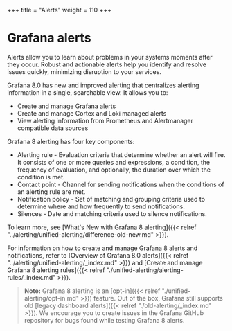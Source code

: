 +++
title = "Alerts"
weight = 110
+++

# Grafana alerts

Alerts allow you to learn about problems in your systems moments after they occur. Robust and actionable alerts help you identify and resolve issues quickly, minimizing disruption to your services.

Grafana 8.0 has new and improved alerting that centralizes alerting information in a single, searchable view. It allows you to:

- Create and manage Grafana alerts
- Create and manage Cortex and Loki managed alerts
- View alerting information from Prometheus and Alertmanager compatible data sources

Grafana 8 alerting has four key components:

- Alerting rule - Evaluation criteria that determine whether an alert will fire. It consists of one or more queries and expressions, a condition, the frequency of evaluation, and optionally, the duration over which the condition is met.
- Contact point - Channel for sending notifications when the conditions of an alerting rule are met.
- Notification policy - Set of matching and grouping criteria used to determine where and how frequently to send notifications.
- Silences - Date and matching criteria used to silence notifications.

To learn more, see [What's New with Grafana 8 alerting]({{< relref "../alerting/unified-alerting/difference-old-new.md" >}}).

For information on how to create and manage Grafana 8 alerts and notifications, refer to [Overview of Grafana 8.0 alerts]({{< relref "../alerting/unified-alerting/_index.md" >}}) and [Create and manage Grafana 8 alerting rules]({{< relref "./unified-alerting/alerting-rules/_index.md" >}}).

> **Note:** Grafana 8 alerting is an [opt-in]({{< relref "./unified-alerting/opt-in.md" >}}) feature. Out of the box, Grafana still supports old [legacy dashboard alerts]({{< relref "./old-alerting/_index.md" >}}). We encourage you to create issues in the Grafana GitHub repository for bugs found while testing Grafana 8 alerts.
